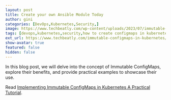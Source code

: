 ```yaml
---
layout: post
title: Create your own Ansible Module Today
author: gini
categories: [DevOps,Kubernetes,Security,]
image: https://www.techbeatly.com/wp-content/uploads/2023/07/immutable-configmaps-in-kubernetes-1024x576.png
tags: [devops,kubernetes,security,how to create configmaps in kubernetes,immutable configmaps in kubernetes,kuberenetes configmap,secrets in kubernetes,]
ext_url: https://www.techbeatly.com/immutable-configmaps-in-kubernetes/
show-avatar: true
featured: false
hidden: false
---
```


In this blog post, we will delve into the concept of Immutable ConfigMaps, explore their benefits, and provide practical examples to showcase their use.

Read [Implementing Immutable ConfigMaps in Kubernetes A Practical Tutorial](https://www.techbeatly.com/immutable-configmaps-in-kubernetes/).